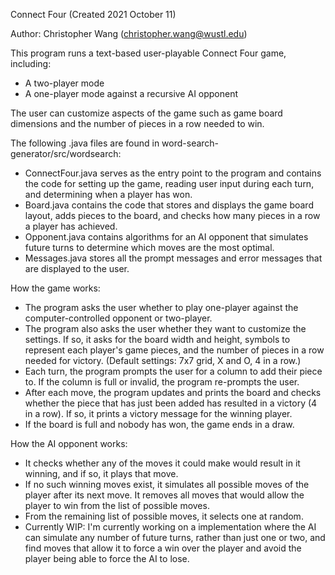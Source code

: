 Connect Four (Created 2021 October 11)

Author: Christopher Wang (christopher.wang@wustl.edu)

This program runs a text-based user-playable Connect Four game, including:
- A two-player mode
- A one-player mode against a recursive AI opponent

The user can customize aspects of the game such as game board dimensions and the number of pieces in a row needed to win.

The following .java files are found in word-search-generator/src/wordsearch:
- ConnectFour.java serves as the entry point to the program and contains the code for setting up the game, reading user input during each turn, and determining when a player has won.
- Board.java contains the code that stores and displays the game board layout, adds pieces to the board, and checks how many pieces in a row a player has achieved.
- Opponent.java contains algorithms for an AI opponent that simulates future turns to determine which moves are the most optimal.
- Messages.java stores all the prompt messages and error messages that are displayed to the user.

How the game works:
- The program asks the user whether to play one-player against the computer-controlled opponent or two-player.
- The program also asks the user whether they want to customize the settings. If so, it asks for the board width and height, symbols to represent each player's game pieces, and the number of pieces in a row needed for victory. (Default settings: 7x7 grid, X and O, 4 in a row.)
- Each turn, the program prompts the user for a column to add their piece to. If the column is full or invalid, the program re-prompts the user.
- After each move, the program updates and prints the board and checks whether the piece that has just been added has resulted in a victory (4 in a row). If so, it prints a victory message for the winning player.
- If the board is full and nobody has won, the game ends in a draw.

How the AI opponent works:
- It checks whether any of the moves it could make would result in it winning, and if so, it plays that move.
- If no such winning moves exist, it simulates all possible moves of the player after its next move. It removes all moves that would allow the player to win from the list of possible moves.
- From the remaining list of possible moves, it selects one at random.
- Currently WIP: I'm currently working on a implementation where the AI can simulate any number of future turns, rather than just one or two, and find moves that allow it to force a win over the player and avoid the player being able to force the AI to lose.
